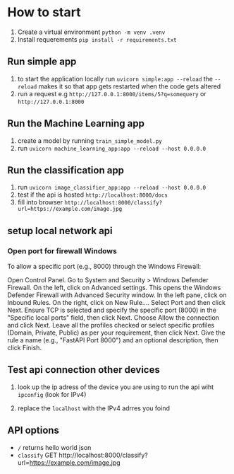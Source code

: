 # How to start
1. Create a virtual environment `python -m venv .venv`
2. Install requerements `pip install -r requirements.txt`

## Run simple app
1. to start the application locally run `uvicorn simple:app --reload` the `--reload` makes it so that app gets restarted when the code gets altered
2. run a request e.g `http://127.0.0.1:8000/items/5?q=somequery` or `http://127.0.0.1:8000`

##  Run the Machine Learning app 
1. create a model by running `train_simple_model.py`
2. run `uvicorn machine_learning_app:app --reload --host 0.0.0.0`


##  Run the classification app 
1. run `uvicorn image_classifier_app:app --reload --host 0.0.0.0`
2. test if the api is hosted `http://localhost:8000/docs`
3. fill into browser `http://localhost:8000/classify?url=https://example.com/image.jpg`

## setup local network api
### Open port for firewall Windows
To allow a specific port (e.g., 8000) through the Windows Firewall:


Open Control Panel.
Go to System and Security > Windows Defender Firewall.
On the left, click on Advanced settings. This opens the Windows Defender Firewall with Advanced Security window.
In the left pane, click on Inbound Rules.
On the right, click on New Rule....
Select Port and then click Next.
Ensure TCP is selected and specify the specific port (8000) in the "Specific local ports" field, then click Next.
Choose Allow the connection and click Next.
Leave all the profiles checked or select specific profiles (Domain, Private, Public) as per your requirement, then click Next.
Give the rule a name (e.g., "FastAPI Port 8000") and an optional description, then click Finish.

## Test api connection other devices
1. look up the ip adress of the device you are using to run the api wiht `ipconfig` (look for IPv4)

2. replace the `localhost` with the IPv4 adrres you foind

## API options 
- `/` returns hello world json 
- `classify` GET http://localhost:8000/classify?url=https://example.com/image.jpg
